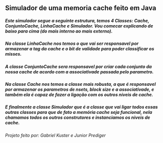 ## Simulador de uma memoria cache feito em Java
##### Este simulador segue a seguinte estrutura, temos 4 Classes: Cache, ConjuntoCache, LinhaCache e Simulador. Vou comecar explicando de baixo para cima (do mais interno ao mais externo). 
##### Na classe LinhaCache nos temos o que vai ser responsavel por armazenar a tag da cache e o bit de validade para poder classificar os misses.
##### A classe ConjuntoCache sera responsavel por criar cada conjunto da nossa cache de acordo com a associativade passada pelo parametro.
##### Na classe Cache nos temos a classe mais robusta, a que é responsavel por armazenar os parametros de nsets, block size e a associativade, e também ela é capaz de fazer a ligação com os outros niveis de cache.
##### E finalmente a classe Simulador que é a classe que vai ligar todos essas outras classes para que de fato a memória cache seja funcional, nela chamamos todos os outros construtores e instanciamos os niveis de cache. 

###### Projeto feito por: Gabriel Kuster e Junior Prediger
